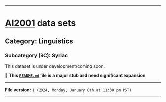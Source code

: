 
***

# [AI2001](https://github.com/seanpm2001/AI2001/) data sets

## Category: Linguistics

### Subcategory (SC): Syriac

This dataset is under development/coming soon.

**🌱️ This [`README.md`](/README.md) file is a major stub and need significant expansion**

***

**File version:** `1 (2024, Monday, January 8th at 11:30 pm PST)`

***
